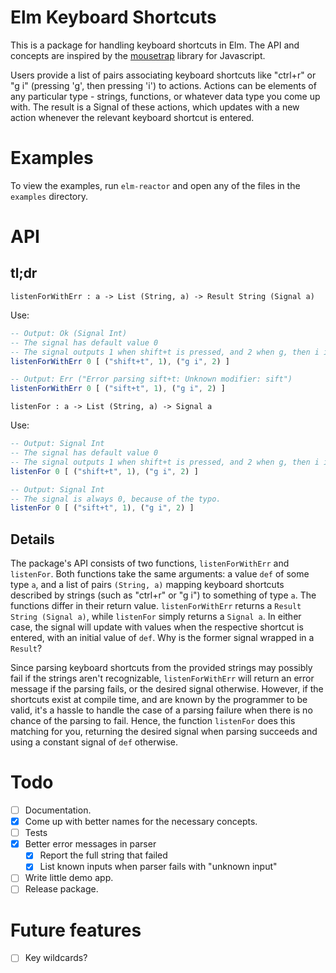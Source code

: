 # Elm Keyboard Shortcuts

This is a package for handling keyboard shortcuts in Elm. The API and concepts are inspired by the [mousetrap](https://craig.is/killing/mice) library for Javascript.

Users provide a list of pairs associating keyboard shortcuts like "ctrl+r" or "g i" (pressing 'g', then pressing 'i') to actions. Actions can be elements of any particular type - strings, functions, or whatever data type you come up with. The result is a Signal of these actions, which updates with a new action whenever the relevant keyboard shortcut is entered.

# Examples

To view the examples, run `elm-reactor` and open any of the files in the `examples` directory.

# API

## tl;dr

`listenForWithErr : a -> List (String, a) -> Result String (Signal a)`

Use:

```elm
-- Output: Ok (Signal Int)
-- The signal has default value 0
-- The signal outputs 1 when shift+t is pressed, and 2 when g, then i is pressed
listenForWithErr 0 [ ("shift+t", 1), ("g i", 2) ]

-- Output: Err ("Error parsing sift+t: Unknown modifier: sift")
listenForWithErr 0 [ ("sift+t", 1), ("g i", 2) ]
```

`listenFor : a -> List (String, a) -> Signal a`

Use:

```elm
-- Output: Signal Int
-- The signal has default value 0
-- The signal outputs 1 when shift+t is pressed, and 2 when g, then i is pressed
listenFor 0 [ ("shift+t", 1), ("g i", 2) ]

-- Output: Signal Int
-- The signal is always 0, because of the typo.
listenFor 0 [ ("sift+t", 1), ("g i", 2) ]
```

## Details

The package's API consists of two functions, `listenForWithErr` and `listenFor`. Both functions take the same arguments: a value `def` of some type `a`, and a list of pairs `(String, a)` mapping keyboard shortcuts described by strings (such as "ctrl+r" or "g i") to something of type `a`. The functions differ in their return value. `listenForWithErr` returns a `Result String (Signal a)`, while `listenFor` simply returns a `Signal a`. In either case, the signal will update with values when the respective shortcut is entered, with an initial value of `def`. Why is the former signal wrapped in a `Result`?

Since parsing keyboard shortcuts from the provided strings may possibly fail if the strings aren't recognizable, `listenForWithErr` will return an error message if the parsing fails, or the desired signal otherwise. However, if the shortcuts  exist at compile time, and are known by the programmer to be valid, it's a hassle to handle the case of a parsing failure when there is no chance of the parsing to fail. Hence, the function `listenFor` does this matching for you, returning the desired signal when parsing succeeds and using a constant signal of `def` otherwise. 

# Todo

- [ ] Documentation.
- [x] Come up with better names for the necessary concepts.
- [ ] Tests
- [x] Better error messages in parser
  - [x] Report the full string that failed
  - [x] List known inputs when parser fails with "unknown input"
- [ ] Write little demo app.
- [ ] Release package.

# Future features

- [ ] Key wildcards?
